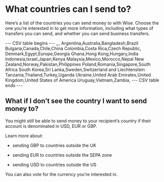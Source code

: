 # What countries can I send to?

Here’s a list of the countries you can send money to with Wise. Choose the one you’re interested in to get more information, including what types of transfers you can send, and whether you can send business transfers. 


 --- CSV table begins ---
,,,
Argentina,Australia,Bangladesh,Brazil
Bulgaria,Canada,Chile,China
Colombia,Costa Rica,Czech Republic,
Denmark,Egypt,Europe,Georgia
Ghana,Hong Kong,Hungary,India
Indonesia,Israel,Japan,Kenya
Malaysia,Mexico,Morocco,Nepal
New Zealand,Norway,Pakistan,Philippines
Poland,Romania,Singapore,South Africa
South Korea,Sri Lanka,Sweden,Switzerland and Liechtenstein
Tanzania,Thailand,Turkey,Uganda
Ukraine,United Arab Emirates,United Kingdom,United States of America
Uruguay,Vietnam,Zambia,
 --- CSV table ends ---

## What if I don’t see the country I want to send money to?

You might still be able to send money to your recipient’s country if their account is denominated in USD, EUR or GBP.

Learn more about: 

  * sending GBP to countries outside the UK

  * sending EUR to countries outside the SEPA zone

  * sending USD to countries outside the US




You can also vote for the currency you’re interested in.